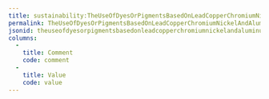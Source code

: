 ```yaml
---
title: sustainability:TheUseOfDyesOrPigmentsBasedOnLeadCopperChromiumNickelAndAluminum
permalink: TheUseOfDyesOrPigmentsBasedOnLeadCopperChromiumNickelAndAluminum.html
jsonid: theuseofdyesorpigmentsbasedonleadcopperchromiumnickelandaluminum
columns:
  - 
    title: Comment
    code: comment
  - 
    title: Value
    code: value
---
```

